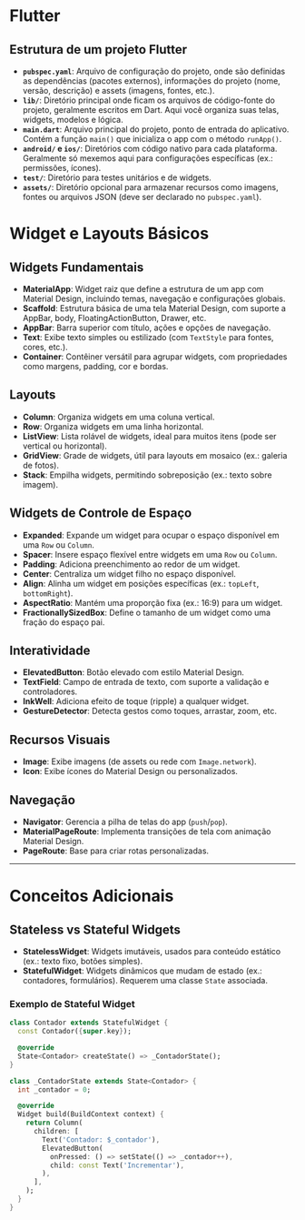 # Flutter

## Estrutura de um projeto Flutter

- **`pubspec.yaml`**: Arquivo de configuração do projeto, onde são definidas as dependências (pacotes externos), informações do projeto (nome, versão, descrição) e assets (imagens, fontes, etc.).
- **`lib/`**: Diretório principal onde ficam os arquivos de código-fonte do projeto, geralmente escritos em Dart. Aqui você organiza suas telas, widgets, modelos e lógica.
- **`main.dart`**: Arquivo principal do projeto, ponto de entrada do aplicativo. Contém a função `main()` que inicializa o app com o método `runApp()`.
- **`android/` e `ios/`**: Diretórios com código nativo para cada plataforma. Geralmente só mexemos aqui para configurações específicas (ex.: permissões, ícones).
- **`test/`**: Diretório para testes unitários e de widgets.
- **`assets/`**: Diretório opcional para armazenar recursos como imagens, fontes ou arquivos JSON (deve ser declarado no `pubspec.yaml`).

# Widget e Layouts Básicos

## Widgets Fundamentais

- **MaterialApp**: Widget raiz que define a estrutura de um app com Material Design, incluindo temas, navegação e configurações globais.
- **Scaffold**: Estrutura básica de uma tela Material Design, com suporte a AppBar, body, FloatingActionButton, Drawer, etc.
- **AppBar**: Barra superior com título, ações e opções de navegação.
- **Text**: Exibe texto simples ou estilizado (com `TextStyle` para fontes, cores, etc.).
- **Container**: Contêiner versátil para agrupar widgets, com propriedades como margens, padding, cor e bordas.

## Layouts

- **Column**: Organiza widgets em uma coluna vertical.
- **Row**: Organiza widgets em uma linha horizontal.
- **ListView**: Lista rolável de widgets, ideal para muitos itens (pode ser vertical ou horizontal).
- **GridView**: Grade de widgets, útil para layouts em mosaico (ex.: galeria de fotos).
- **Stack**: Empilha widgets, permitindo sobreposição (ex.: texto sobre imagem).

## Widgets de Controle de Espaço

- **Expanded**: Expande um widget para ocupar o espaço disponível em uma `Row` ou `Column`.
- **Spacer**: Insere espaço flexível entre widgets em uma `Row` ou `Column`.
- **Padding**: Adiciona preenchimento ao redor de um widget.
- **Center**: Centraliza um widget filho no espaço disponível.
- **Align**: Alinha um widget em posições específicas (ex.: `topLeft`, `bottomRight`).
- **AspectRatio**: Mantém uma proporção fixa (ex.: 16:9) para um widget.
- **FractionallySizedBox**: Define o tamanho de um widget como uma fração do espaço pai.

## Interatividade

- **ElevatedButton**: Botão elevado com estilo Material Design.
- **TextField**: Campo de entrada de texto, com suporte a validação e controladores.
- **InkWell**: Adiciona efeito de toque (ripple) a qualquer widget.
- **GestureDetector**: Detecta gestos como toques, arrastar, zoom, etc.

## Recursos Visuais

- **Image**: Exibe imagens (de assets ou rede com `Image.network`).
- **Icon**: Exibe ícones do Material Design ou personalizados.

## Navegação

- **Navigator**: Gerencia a pilha de telas do app (`push`/`pop`).
- **MaterialPageRoute**: Implementa transições de tela com animação Material Design.
- **PageRoute**: Base para criar rotas personalizadas.

---

# Conceitos Adicionais

## Stateless vs Stateful Widgets

- **StatelessWidget**: Widgets imutáveis, usados para conteúdo estático (ex.: texto fixo, botões simples).
- **StatefulWidget**: Widgets dinâmicos que mudam de estado (ex.: contadores, formulários). Requerem uma classe `State` associada.

### Exemplo de Stateful Widget

```dart
class Contador extends StatefulWidget {
  const Contador({super.key});

  @override
  State<Contador> createState() => _ContadorState();
}

class _ContadorState extends State<Contador> {
  int _contador = 0;

  @override
  Widget build(BuildContext context) {
    return Column(
      children: [
        Text('Contador: $_contador'),
        ElevatedButton(
          onPressed: () => setState(() => _contador++),
          child: const Text('Incrementar'),
        ),
      ],
    );
  }
}
```